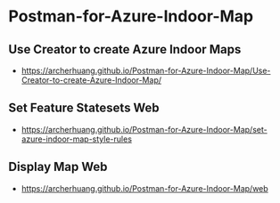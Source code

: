 # Postman-for-Azure-Indoor-Map

## Use Creator to create Azure Indoor Maps
* https://archerhuang.github.io/Postman-for-Azure-Indoor-Map/Use-Creator-to-create-Azure-Indoor-Map/

## Set Feature Statesets Web
* https://archerhuang.github.io/Postman-for-Azure-Indoor-Map/set-azure-indoor-map-style-rules

## Display Map Web
* https://archerhuang.github.io/Postman-for-Azure-Indoor-Map/web